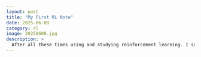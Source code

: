 ```yaml
---
layout: post
title: "My First RL Note"
date: 2025-06-08
category: rl
image: 20250608.jpg
description: > 
  After all these times using and studying reinforcement learning. I suddenly realized that I haven't learnt it systematically yet!!!
---
```


